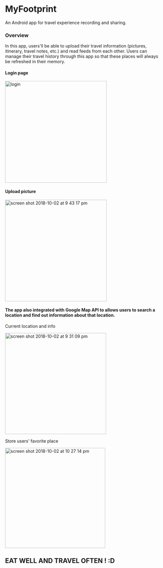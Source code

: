 # MyFootprint

An Android app for travel experience recording and sharing.


### Overview
In this app, users'll be able to upload their travel information (pictures, itinerary, travel notes, etc.) 
and read feeds from each other. Users can manage their travel history through this app so that
these places will always be refreshed in their memory. 


#### Login page
<img width="332" alt="login" src="https://user-images.githubusercontent.com/20180772/46399829-bb5ee380-c6ad-11e8-87a8-76c935f5b28d.png">



#### Upload picture
<img width="332" alt="screen shot 2018-10-02 at 9 43 17 pm" src="https://user-images.githubusercontent.com/20180772/46400015-332d0e00-c6ae-11e8-8ac6-69cf2f41b03c.png">



#### The app also integrated with Google Map API to allows users to search a location and find out information about that location.
Current location and info

<img width="330" alt="screen shot 2018-10-02 at 9 31 09 pm" src="https://user-images.githubusercontent.com/20180772/46400147-9028c400-c6ae-11e8-91d6-5c79d26fdbba.png">


Store users' favorite place

<img width="327" alt="screen shot 2018-10-02 at 10 27 14 pm" src="https://user-images.githubusercontent.com/20180772/46400305-f0b80100-c6ae-11e8-91b6-cf812e3bde82.png">


## EAT WELL AND TRAVEL OFTEN ! :D



